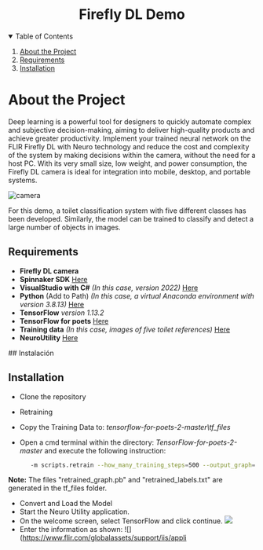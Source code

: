 
<h1 align="center">Firefly DL Demo</h1>

<details open="open">
  <summary>Table of Contents</summary>
  <ol>
    <li>
      <a href="#about-the-project">About the Project</a>      
    </li>    
    <li><a href="#req">Requirements</a></li>
    <li><a href="#install">Installation</a></li>
  </ol>
</details>

<p id="about-the-project">

# About the Project

</p>

Deep learning is a powerful tool for designers to quickly automate complex and subjective decision-making, aiming to deliver high-quality products and achieve greater productivity. Implement your trained neural network on the FLIR Firefly DL with Neuro technology and reduce the cost and complexity of the system by making decisions within the camera, without the need for a host PC. With its very small size, low weight, and power consumption, the Firefly DL camera is ideal for integration into mobile, desktop, and portable systems.

![camera](https://www.flir.es/globalassets/imported-assets/image/firefly-dl-floating-right-1019.png "camera")

For this demo, a toilet classification system with five different classes has been developed. Similarly, the model can be trained to classify and detect a large number of objects in images.

<p id="req">

## Requirements

</p>

- **Firefly DL camera**
- **Spinnaker SDK** [Here](http://https://www.flir.com/products/spinnaker-sdk/ "Here")
- **VisualStudio with C#** *(In this case, version 2022)* [Here](http://https://visualstudio.microsoft.com/es/vs/ "Here")
- **Python** (Add to Path) *(In this case, a virtual Anaconda environment with version 3.8.13)* [Here](http://https://www.anaconda.com/ "Here")
- **TensorFlow** *version 1.13.2*
- **TensorFlow for poets** [Here](http://https://github.com/googlecodelabs/tensorflow-for-poets-2 "Here")
- **Training data** *(In this case, images of five toilet references)* [Here](http://https://drive.google.com/file/d/16o1GNkhzd4Lom5H0viriAGM-0hXI8tQ7/view?usp=sharing "Here")
- **NeuroUtility** [Here](http:/NeuroUtility/ "Here")

<p id="install">
## Instalación

</p>

## Installation

</p>

- Clone the repository 
- Retraining
 - Copy the Training Data to: *tensorflow-for-poets-2-master\tf_files*
 - Open a cmd terminal within the directory: *TensorFlow-for-poets-2-master* and execute the following instruction:

   ```bash
      -m scripts.retrain --how_many_training_steps=500 --output_graph=tf_files/retrained_graph.pb --output_labels=tf_files/retrained_labels.txt --architecture=mobilenet_0.50_224 --image_dir=tf_files/Imagenes_Sanitarios

  **Note:** The files "retrained_graph.pb" and "retrained_labels.txt" are generated in the tf_files folder.

- Convert and Load the Model
 - Start the Neuro Utility application.
 - On the welcome screen, select TensorFlow and click continue.
   ![](https://www.flir.com/globalassets/support/iis/application-notes/tan2019003-ffy-dl-windows/neuro-utility-welcome.jpg)
 - Enter the information as shown:
  ![](https://www.flir.com/globalassets/support/iis/appli
